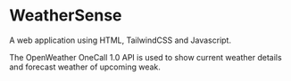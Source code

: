 # WeatherSense

A web application using HTML, TailwindCSS and Javascript.

The OpenWeather OneCall 1.0 API is used to show current weather details and forecast weather of upcoming weak.
